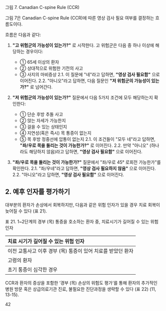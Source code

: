 그림 7. Canadian C-spine Rule (CCR)

그림 7은 Canadian C-spine Rule (CCR)에 따른 영상 검사 필요 여부를 결정하는 흐름도이다.

흐름은 다음과 같다:
1.  **"고 위험군의 가능성이 있는가?"** 로 시작한다. 고 위험군은 다음 중 하나 이상에 해당하는 경우이다:
    *   ① 65세 이상의 환자
    *   ② 상대적으로 위험한 기전의 사고
    *   ③ 사지의 마비증상
    2.1.  이 질문에 "네"라고 답하면, **"영상 검사 필요함"** 으로 이어진다.
    2.2.  "아니오"라고 답하면, 다음 질문인 **"저 위험군의 가능성이 있는가?"** 로 넘어간다.

2.  **"저 위험군의 가능성이 있는가?"** 질문에서 다음 5가지 조건에 모두 해당하는지 확인한다:
    *   ① 단순 후방 추돌 사고
    *   ② 앉는 자세가 가능한지
    *   ③ 걸을 수 있는 상태인지
    *   ④ 지연성(혹은 즉시) 목 통증이 없는지
    *   ⑤ 목 후방 정중선에 압통이 없는지
    2.1.  이 조건들이 "모두 네"라고 답하면, **"좌/우로 목을 돌리는 것이 가능한가?"** 로 이어진다.
    2.2.  만약 "아니오" (하나라도 해당하지 않음)라고 답하면, **"영상 검사 필요함"** 으로 이어진다.

3.  **"좌/우로 목을 돌리는 것이 가능한가?"** 질문에서 "좌/우로 45° 로회전 가능한가"를 확인한다.
    2.1.  "좌/우네"라고 답하면, **"영상 검사 필요하지 않음"** 으로 이어진다.
    2.2.  "아니오"라고 답하면, **"영상 검사 필요함"** 으로 이어진다.

## 2. 예후 인자를 평가하기

대부분의 환자가 손상에서 회복하지만, 다음과 같은 위험 인자가 있을 경우 치료 회복이 늦어질 수 있다 (표 21).

표 21. 1~2단계의 경부 (목) 통증을 호소하는 환자 중, 치료시기가 길어질 수 있는 위험인자

| 치료 시기가 길어질 수 있는 위험 인자                               |
| :----------------------------------------------------------------- |
| 이전 교통사고 이후 경부 (목) 통증이 있어 치료를 받았던 환자        |
| 고령의 환자                                                        |
| 초기 통증이 심각한 경우                                            |

CCR과 환자의 증상을 포함한 ‘경부 (목) 손상의 위험도 평가’를 통해 환자의 추가적인 병원 방문 혹은 상급의료기관 진료, 불필요한 진단과정을 생략할 수 있다 (표 22) (11, 13-15).

<PAGE>42